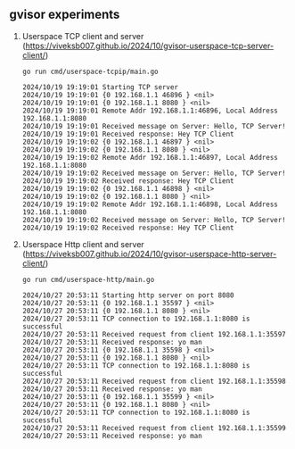 ## gvisor experiments

1. Userspace TCP client and server (https://viveksb007.github.io/2024/10/gvisor-userspace-tcp-server-client/)

    `go run cmd/userspace-tcpip/main.go`
    ```
    2024/10/19 19:19:01 Starting TCP server
    2024/10/19 19:19:01 {0 192.168.1.1 46896 } <nil>
    2024/10/19 19:19:01 {0 192.168.1.1 8080 } <nil>
    2024/10/19 19:19:01 Remote Addr 192.168.1.1:46896, Local Address 192.168.1.1:8080
    2024/10/19 19:19:01 Received message on Server: Hello, TCP Server!
    2024/10/19 19:19:01 Received response: Hey TCP Client
    2024/10/19 19:19:02 {0 192.168.1.1 46897 } <nil>
    2024/10/19 19:19:02 {0 192.168.1.1 8080 } <nil>
    2024/10/19 19:19:02 Remote Addr 192.168.1.1:46897, Local Address 192.168.1.1:8080
    2024/10/19 19:19:02 Received message on Server: Hello, TCP Server!
    2024/10/19 19:19:02 Received response: Hey TCP Client
    2024/10/19 19:19:02 {0 192.168.1.1 46898 } <nil>
    2024/10/19 19:19:02 {0 192.168.1.1 8080 } <nil>
    2024/10/19 19:19:02 Remote Addr 192.168.1.1:46898, Local Address 192.168.1.1:8080
    2024/10/19 19:19:02 Received message on Server: Hello, TCP Server!
    2024/10/19 19:19:02 Received response: Hey TCP Client
    ```

2. Userspace Http client and server (https://viveksb007.github.io/2024/10/gvisor-userspace-http-server-client/)

    `go run cmd/userspace-http/main.go`
    ```
    2024/10/27 20:53:11 Starting http server on port 8080
    2024/10/27 20:53:11 {0 192.168.1.1 35597 } <nil>
    2024/10/27 20:53:11 {0 192.168.1.1 8080 } <nil>
    2024/10/27 20:53:11 TCP connection to 192.168.1.1:8080 is successful
    2024/10/27 20:53:11 Received request from client 192.168.1.1:35597
    2024/10/27 20:53:11 Received response: yo man
    2024/10/27 20:53:11 {0 192.168.1.1 35598 } <nil>
    2024/10/27 20:53:11 {0 192.168.1.1 8080 } <nil>
    2024/10/27 20:53:11 TCP connection to 192.168.1.1:8080 is successful
    2024/10/27 20:53:11 Received request from client 192.168.1.1:35598
    2024/10/27 20:53:11 Received response: yo man
    2024/10/27 20:53:11 {0 192.168.1.1 35599 } <nil>
    2024/10/27 20:53:11 {0 192.168.1.1 8080 } <nil>
    2024/10/27 20:53:11 TCP connection to 192.168.1.1:8080 is successful
    2024/10/27 20:53:11 Received request from client 192.168.1.1:35599
    2024/10/27 20:53:11 Received response: yo man
    ```